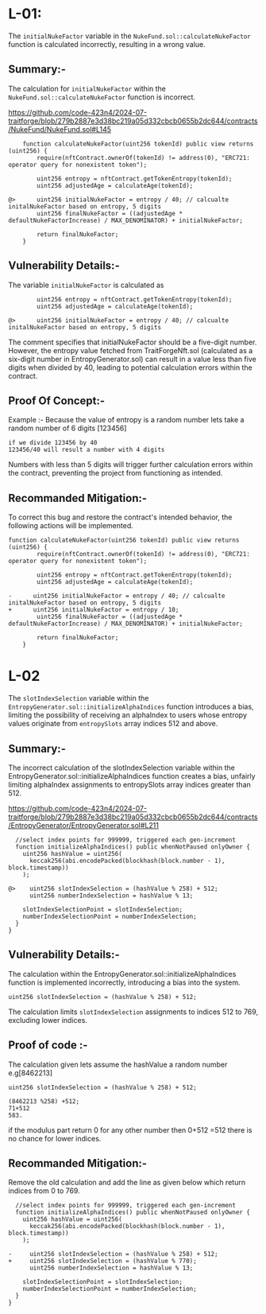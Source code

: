 # L-01:
The `initialNukeFactor` variable in the `NukeFund.sol::calculateNukeFactor` function is calculated incorrectly, resulting in a wrong value.

## Summary:-
The calculation for `initialNukeFactor` within the `NukeFund.sol::calculateNukeFactor` function is incorrect.

https://github.com/code-423n4/2024-07-traitforge/blob/279b2887e3d38bc219a05d332cbcb0655b2dc644/contracts/NukeFund/NukeFund.sol#L145

```
    function calculateNukeFactor(uint256 tokenId) public view returns (uint256) {
        require(nftContract.ownerOf(tokenId) != address(0), "ERC721: operator query for nonexistent token");

        uint256 entropy = nftContract.getTokenEntropy(tokenId);
        uint256 adjustedAge = calculateAge(tokenId);

@>      uint256 initialNukeFactor = entropy / 40; // calcualte initalNukeFactor based on entropy, 5 digits
        uint256 finalNukeFactor = ((adjustedAge * defaultNukeFactorIncrease) / MAX_DENOMINATOR) + initialNukeFactor;

        return finalNukeFactor;
    }
```

## Vulnerability Details:-
The variable `initialNukeFactor` is calculated as 
```
        uint256 entropy = nftContract.getTokenEntropy(tokenId);
        uint256 adjustedAge = calculateAge(tokenId);

@>      uint256 initialNukeFactor = entropy / 40; // calcualte initalNukeFactor based on entropy, 5 digits
```

The comment specifies that initialNukeFactor should be a five-digit number. However, the entropy value fetched from TraitForgeNft.sol (calculated as a six-digit number in EntropyGenerator.sol) can result in a value less than five digits when divided by 40, leading to potential calculation errors within the contract.

## Proof Of Concept:-
Example :- Because the value of entropy is a random number lets take a random number of 6 digits [123456]
```
if we divide 123456 by 40
123456/40 will result a number with 4 digits 
```
Numbers with less than 5 digits will trigger further calculation errors within the contract, preventing the project from functioning as intended.

## Recommanded Mitigation:-

To correct this bug and restore the contract's intended behavior, the following actions will be implemented.

```
function calculateNukeFactor(uint256 tokenId) public view returns (uint256) {
        require(nftContract.ownerOf(tokenId) != address(0), "ERC721: operator query for nonexistent token");

        uint256 entropy = nftContract.getTokenEntropy(tokenId);
        uint256 adjustedAge = calculateAge(tokenId);

-      uint256 initialNukeFactor = entropy / 40; // calcualte initalNukeFactor based on entropy, 5 digits
+      uint256 initialNukeFactor = entropy / 10;
        uint256 finalNukeFactor = ((adjustedAge * defaultNukeFactorIncrease) / MAX_DENOMINATOR) + initialNukeFactor;

        return finalNukeFactor;
    }
```
# L-02
The `slotIndexSelection` variable within the `EntropyGenerator.sol::initializeAlphaIndices` function introduces a bias, limiting the possibility of receiving an alphaIndex to users whose entropy values originate from `entropySlots` array indices 512 and above.

## Summary:-
The incorrect calculation of the slotIndexSelection variable within the EntropyGenerator.sol::initializeAlphaIndices function creates a bias, unfairly limiting alphaIndex assignments to entropySlots array indices greater than 512.

https://github.com/code-423n4/2024-07-traitforge/blob/279b2887e3d38bc219a05d332cbcb0655b2dc644/contracts/EntropyGenerator/EntropyGenerator.sol#L211

```
  //select index points for 999999, triggered each gen-increment
  function initializeAlphaIndices() public whenNotPaused onlyOwner {
    uint256 hashValue = uint256(
      keccak256(abi.encodePacked(blockhash(block.number - 1), block.timestamp))
    );

@>    uint256 slotIndexSelection = (hashValue % 258) + 512;
      uint256 numberIndexSelection = hashValue % 13;

    slotIndexSelectionPoint = slotIndexSelection;
    numberIndexSelectionPoint = numberIndexSelection;
  }
}
```
## Vulnerability Details:-
The calculation within the EntropyGenerator.sol::initializeAlphaIndices function is implemented incorrectly, introducing a bias into the system.
```
uint256 slotIndexSelection = (hashValue % 258) + 512;
```
The calculation limits `slotIndexSelection` assignments to indices 512 to 769, excluding lower indices.

## Proof of code :-
The calculation given 
lets assume the hashValue a random number e.g[8462213]
```
uint256 slotIndexSelection = (hashValue % 258) + 512;

(8462213 %258) +512;
71+512
583.

```
if the modulus part return 0 for any other number then
0+512 =512  there is no chance for lower indices.

## Recommanded Mitigation:-
Remove the old calculation and add the line as given below which return indices from 0 to 769.
```
  //select index points for 999999, triggered each gen-increment
  function initializeAlphaIndices() public whenNotPaused onlyOwner {
    uint256 hashValue = uint256(
      keccak256(abi.encodePacked(blockhash(block.number - 1), block.timestamp))
    );

-     uint256 slotIndexSelection = (hashValue % 258) + 512;
+     uint256 slotIndexSelection = (hashValue % 770);
      uint256 numberIndexSelection = hashValue % 13;

    slotIndexSelectionPoint = slotIndexSelection;
    numberIndexSelectionPoint = numberIndexSelection;
  }
}
```
